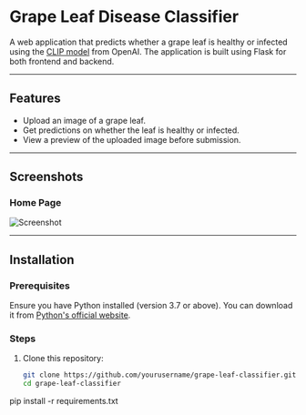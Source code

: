 # Grape Leaf Disease Classifier

A web application that predicts whether a grape leaf is healthy or infected using the [CLIP model](https://github.com/openai/CLIP) from OpenAI. The application is built using Flask for both frontend and backend.

---

## Features
- Upload an image of a grape leaf.
- Get predictions on whether the leaf is healthy or infected.
- View a preview of the uploaded image before submission.

---

## Screenshots
### Home Page
![Screenshot](static/homepage_screenshot.png)

---

## Installation

### Prerequisites
Ensure you have Python installed (version 3.7 or above). You can download it from [Python's official website](https://www.python.org/).

### Steps
1. Clone this repository:
   ```bash
   git clone https://github.com/yourusername/grape-leaf-classifier.git
   cd grape-leaf-classifier
pip install -r requirements.txt
